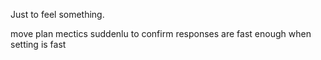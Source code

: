 Just to feel something.

move plan mectics suddenlu to confirm responses are fast enough when setting is fast